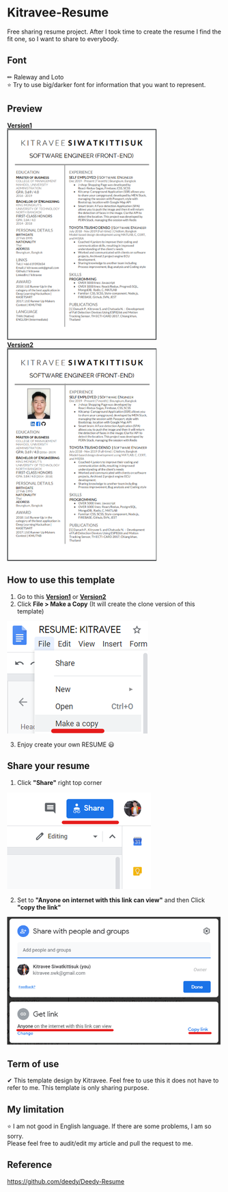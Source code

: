 # Kitravee-Resume
Free sharing resume project. After I took time to create the resume I find the fit one, so I want to share to everybody.

## Font
✏ Raleway and Loto\
⭐ Try to use big/darker font for information that you want to represent.

## Preview
**[Version1](https://docs.google.com/document/d/1dhjeDxdO8NaXcGA6uPxNuhGjhpY14966TdpyIgn5bNA/edit?usp=sharing)** \
<img src="https://github.com/kitravee/resume/blob/master/images/Preview.png" width="350">\
**[Version2](https://docs.google.com/document/d/1XfCX5UAiPKk-nRt4Q_OOQNRa1pjB_1OWEHtfdFi6TjI/edit?usp=sharing)**\
<img src="https://github.com/kitravee/resume/blob/master/images/Preview2.png" width="350">
## How to use this template
1) Go to this **[Version1](https://docs.google.com/document/d/1dhjeDxdO8NaXcGA6uPxNuhGjhpY14966TdpyIgn5bNA/edit?usp=sharing)** or
**[Version2](https://docs.google.com/document/d/1XfCX5UAiPKk-nRt4Q_OOQNRa1pjB_1OWEHtfdFi6TjI/edit?usp=sharing)**
2) Click **File > Make a Copy** (It will create the clone version of this template)

![alt tag](https://github.com/kitravee/resume/blob/master/images/how-to-copy.png)

3) Enjoy create your own RESUME 😃

## Share your resume
1) Click **"Share"** right top corner

![alt tag](https://github.com/kitravee/resume/blob/master/images/how-to-share-1.png)

2) Set to **"Anyone on internet with this link can view"** and then Click **"copy the link"**
<img src="https://github.com/kitravee/resume/blob/master/images/how-to-share-2.png" alt="how-to-share-2" width="500">

## Term of use
✔ This template design by Kitravee.
Feel free to use this it does not have to refer to me.
This template is only sharing purpose.

## My limitation
⭐ I am not good in English language. If there are some problems, I am so sorry.\
Please feel free to audit/edit my article and pull the request to me.

## Reference
https://github.com/deedy/Deedy-Resume
